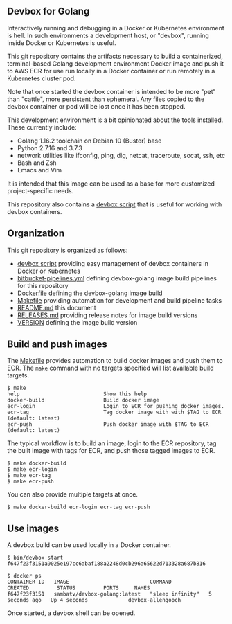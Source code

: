 ## Devbox for Golang

Interactively running and debugging in a Docker or Kubernetes environment is
hell. In such environments a development host, or "devbox", running inside 
Docker or Kubernetes is useful.

This git repository contains the artifacts necessary to build a containerized,
terminal-based Golang development environment Docker image and push it to AWS
ECR for use run locally in a Docker container or run remotely in a Kubernetes
cluster pod.

Note that once started the devbox container is intended to be more "pet" than
"cattle", more persistent than ephemeral.  Any files copied to the devbox
container or pod will be lost once it has been stopped.

This development environment is a bit opinionated about the tools installed.
These currently include:

- Golang 1.16.2 toolchain on Debian 10 (Buster) base
- Python 2.7.16 and 3.7.3
- network utilities like ifconfig, ping, dig, netcat, traceroute, socat, ssh, etc
- Bash and Zsh
- Emacs and Vim

It is intended that this image can be used as a base for more customized
project-specific needs.

This repository also contains a [devbox script](bin/devbox) that is useful for
working with devbox containers.

## Organization

This git repository is organized as follows:

- [devbox script](bin/devbox) providing easy management of devbox containers in
  Docker or Kubernetes
- [bitbucket-pipelines.yml](bitbucket-pipelines.yml) defining devbox-golang
  image build pipelines for this repository
- [Dockerfile](Dockerfile) defining the devbox-golang image build
- [Makefile](Makefile) providing automation for development and build pipeline tasks
- [README.md](README.md) this document
- [RELEASES.md](RELEASES.md) providing release notes for image build versions
- [VERSION](VERSION) defining the image build version

## Build and push images

The [Makefile](Makefile) provides automation to build docker images and push
them to ECR.  The `make` command with no targets specified will list available
build targets.

    $ make
    help                           Show this help
    docker-build                   Build docker image
    ecr-login                      Login to ECR for pushing docker images.
    ecr-tag                        Tag docker image with with $TAG to ECR (default: latest)
    ecr-push                       Push docker image with $TAG to ECR (default: latest)

The typical workflow is to build an image, login to the ECR repository, tag the
built image with tags for ECR, and push those tagged images to ECR.

    $ make docker-build
    $ make ecr-login
    $ make ecr-tag
    $ make ecr-push

You can also provide multiple targets at once.

    $ make docker-build ecr-login ecr-tag ecr-push

## Use images

A devbox build can be used locally in a Docker container.

    $ bin/devbox start
    f647f23f3151a9025e197cc6abaf188a2248d0cb296a65622d713328a687b816
    
    $ docker ps
    CONTAINER ID   IMAGE                          COMMAND            CREATED         STATUS         PORTS     NAMES
    f647f23f3151   sambatv/devbox-golang:latest   "sleep infinity"   5 seconds ago   Up 4 seconds             devbox-allengooch

Once started, a devbox shell can be opened.

